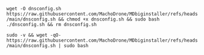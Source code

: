 

```wget -O dnsconfig.sh https://raw.githubusercontent.com/MachoDrone/MDbiginstaller/refs/heads/main/dnsconfig.sh && chmod +x dnsconfig.sh && sudo bash ./dnsconfig.sh && rm dnsconfig.sh```

```sudo -v && wget -qO- https://raw.githubusercontent.com/MachoDrone/MDbiginstaller/refs/heads/main/dnsconfig.sh | sudo bash```
